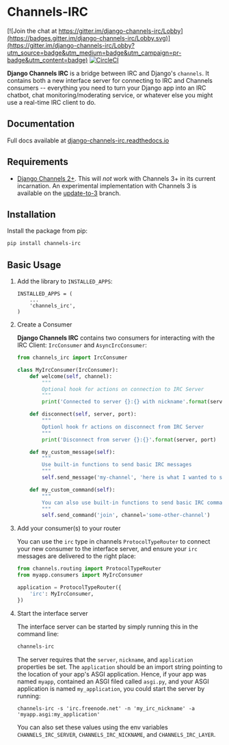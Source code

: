 # Channels-IRC

[![Join the chat at https://gitter.im/django-channels-irc/Lobby](https://badges.gitter.im/django-channels-irc/Lobby.svg)](https://gitter.im/django-channels-irc/Lobby?utm_source=badge&utm_medium=badge&utm_campaign=pr-badge&utm_content=badge)
[![CircleCI](https://circleci.com/gh/AdvocatesInc/django-channels-irc.svg?style=svg)](https://circleci.com/gh/AdvocatesInc/django-channels-irc)

**Django Channels IRC** is a bridge between IRC and Django's `channels`.  It contains both a new interface server for connecting to IRC and Channels consumers -- everything you need to turn your Django app into an IRC chatbot, chat monitoring/moderating service, or whatever else you might use a real-time IRC client to do.

## Documentation

Full docs available at [django-channels-irc.readthedocs.io](https://django-channels-irc.readthedocs.io/en/latest/)

## Requirements

- [Django Channels 2+](https://channels.readthedocs.io/en/latest/). This will *not* work with Channels 3+ in its current incarnation. An experimental implementation with Channels 3 is available on the [update-to-3](https://github.com/AdvocatesInc/django-channels-irc/tree/update-to-3) branch.

## Installation

Install the package from pip:

```bash
pip install channels-irc
```

## Basic Usage

1. Add the library to `INSTALLED_APPS`:

    ```
    INSTALLED_APPS = (
        ...
        'channels_irc',
    )
    ```

2. Create a Consumer

    **Django Channels IRC** contains two consumers for interacting with the IRC Client: `IrcConsumer` and `AsyncIrcConsumer`:

    ```python
    from channels_irc import IrcConsumer

    class MyIrcConsumer(IrcConsumer):
        def welcome(self, channel):
            """
            Optional hook for actions on connection to IRC Server
            """
            print('Connected to server {}:{} with nickname'.format(server, port, nickname)

        def disconnect(self, server, port):
            """
            Optionl hook fr actions on disconnect from IRC Server
            """
            print('Disconnect from server {}:{}'.format(server, port)

        def my_custom_message(self):
            """
            Use built-in functions to send basic IRC messages
            """
            self.send_message('my-channel', 'here is what I wanted to say')

        def my_custom_command(self):
            """
            You can also use built-in functions to send basic IRC commands
            """
            self.send_command('join', channel='some-other-channel')
    ```

3. Add your consumer(s) to your router

    You can use the `irc` type in channels `ProtocolTypeRouter` to connect your new consumer to the interface server, and ensure your `irc` messages are delivered to the right place:

    ```python
    from channels.routing import ProtocolTypeRouter
    from myapp.consumers import MyIrcConsumer

    application = ProtocolTypeRouter({
        'irc': MyIrcConsumer,
    })
    ```

4. Start the interface server

    The interface server can be started by simply running this in the command line:

    ```bash
    channels-irc
    ```

    The server requires that the `server`, `nickname`, and `application` properties be set. The `application` should be an import string pointing to the location of your app's ASGI application. Hence, if your app was named `myapp`, contained an ASGI filed called `asgi.py`, and your ASGI application is named `my_application`, you could start the server by running:

    ```
    channels-irc -s 'irc.freenode.net' -n 'my_irc_nickname' -a 'myapp.asgi:my_application'
    ```

    You can also set these values using the env variables `CHANNELS_IRC_SERVER`, `CHANNELS_IRC_NICKNAME`, and `CHANNELS_IRC_LAYER`.
